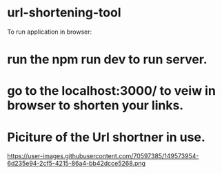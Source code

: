 # url-shortening-tool

To run application in browser:
# run the npm run dev to run server.
# go to the localhost:3000/ to veiw in browser to shorten your links.

# Piciture of the Url shortner in use.
https://user-images.githubusercontent.com/70597385/149573954-6d235e94-2cf5-4215-86a4-bb42dcce5268.png
